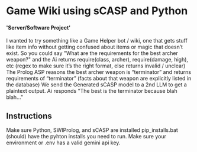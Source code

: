 # Game Wiki using sCASP and Python
#### 'Server/Software Project' 


I wanted to try something like a Game Helper bot / wiki, one that gets stuff like item info without getting confused about items or magic that doesn’t exist.
So you could say "What are the requirements for the best archer weapon?" and the Ai returns require(class, archer), require(damage, high), etc
(regex to make sure it’s the right format, else returns invalid / unclear)
The Prolog ASP reasons the best archer weapon is “terminator” and returns requirements of “terminator”
(facts about that weapon are explicitly listed in the database)
We send the Generated sCASP model to a 2nd LLM to get a plaintext output.
Ai responds "The best is the terminator because blah blah..."

## Instructions
Make sure Python, SWIProlog, and sCASP are installed
pip_installs.bat (should) have the pyhton installs you need to run.
Make sure your environment or .env has a valid gemini api key.
